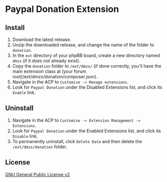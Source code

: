 # Paypal Donation Extension

## Install
1. Download the latest release.
2. Unzip the downloaded release, and change the name of the folder to `donation`.
3. In the `ext` directory of your phpBB board, create a new directory named `dmzx` (if it does not already exist).
4. Copy the `donation` folder to `/ext/dmzx/` (if done correctly, you'll have the main extension class at (your forum root)/ext/dmzx/donation/composer.json).
5. Navigate in the ACP to `Customise -> Manage extensions`.
6. Look for `Paypal Donation` under the Disabled Extensions list, and click its `Enable` link.

## Uninstall
1. Navigate in the ACP to `Customise -> Extension Management -> Extensions`.
2. Look for `Paypal Donation` under the Enabled Extensions list, and click its `Disable` link.
3. To permanently uninstall, click `Delete Data` and then delete the `/ext/dmzx/donation` folder.

## License
[GNU General Public License v2](http://opensource.org/licenses/GPL-2.0)
